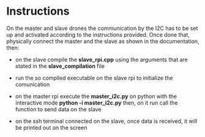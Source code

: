 # Instructions

On the master and slave drones the communication by the I2C has to be set up and activated according to the instructions provided.
Once done that, physically connect the master and the slave as shown in the documentation, then:

- on the slave compile the **slave_rpi.cpp** using the arguments that are stated in the **slave_compilation** file

- run the so compiled executable on the slave rpi to initialize the comunication

- on the master rpi execute the **master_i2c.py** on python with the interactive mode **python -i master_i2c.py** then, on it run call the function to send data on the slave

- on the ssh terminal connected on the slave, once data is received, it will be printed out on the screen
 
